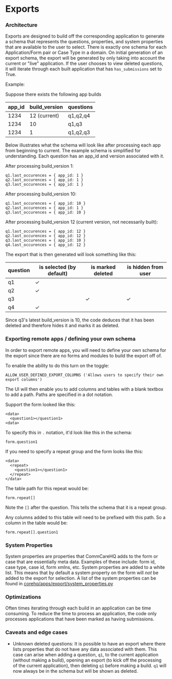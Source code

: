 # Exports

### Architecture

Exports are designed to build off the corresponding application to generate a schema that represents the
questions, properties, and system properties that are available to the user to select.
There is exactly one schema for each Application/Form pair or Case Type in a domain.
On initial generation of an export schema, the export will be generated by only taking into account the current
or "live" application. If the user chooses to view deleted questions, it will iterate through each built
application that has `has_submissions` set to True.

Example:

Suppose there exists the following app builds

| app_id  | build_version | questions |
|---|---|---|
| 1234  | 12 (current) | q1,q2,q4   |
| 1234  | 10  | q1,q3   |
| 1234  | 1  | q1,q2,q3   |

Below illustrates what the schema will look like after processing each app from beginning to current.
The example schema is simplified for understanding. Each question has an app_id and version associated with it.

After processing build_version 1:

```
q1.last_occurences = { app_id: 1 }
q2.last_occurences = { app_id: 1 }
q3.last_occurences = { app_id: 1 }
```

After processing build_version 10:

```
q1.last_occurences = { app_id: 10 }
q2.last_occurences = { app_id: 1 }
q3.last_occurences = { app_id: 10 }
```

After processing build_version 12 (current version, not necessarily built):

```
q1.last_occurences = { app_id: 12 }
q2.last_occurences = { app_id: 12 }
q3.last_occurences = { app_id: 10 }
q4.last_occurences = { app_id: 12 }
```

The export that is then generated will look something like this:

| question | is selected (by default) | is marked deleted | is hidden from user |
|------|---|---|---|
| q1 | ✓ |  |  |
| q2 | ✓ |  |  |
| q3 | | ✓ | ✓ |
| q4 | ✓ |  |  |

Since q3's latest build_version is 10, the code deduces that it has been deleted and therefore hides it and marks
it as deleted.

### Exporting remote apps / defining your own schema

In order to export remote apps, you will need to define your own schema for the export since there are no forms
and modules to build the export off of.

To enable the ability to do this turn on the toggle:

```
ALLOW_USER_DEFINED_EXPORT_COLUMNS ('Allows users to specify their own export columns')
```

The UI will then enable you to add columns and tables with a blank textbox to add a path. Paths are specified in
a dot notation.

Support the form looked like this:

```
<data>
  <question1></question1>
<data>
```

To specify this in `.` notation, it'd look like this in the schema:

```
form.question1
```

If you need to specify a repeat group and the form looks like this:

```
<data>
  <repeat>
    <question1></question1>
  </repeat>
</data>
```

The table path for this repeat would be:

```
form.repeat[]
```

Note the `[]` after the question. This tells the schema that it is a repeat group.

Any columns added to this table will need to be prefixed with this path. So a column in the table would be:

```
form.repeat[].question1
```

### System Properties

System properties are properties that CommCareHQ adds to the form or case that are essentially meta data. Examples
of these include: form id, case type, case id, form xmlns, etc. System properties are added to a white list. This
means that by default a system property on the form will _not_ be added to the export for selection. A list of the
system properties can be found
in [corehq/apps/export/system_properties.py](https://github.com/dimagi/commcare-hq/blob/master/corehq/apps/export/system_properties.py)

### Optimizations

Often times iterating through each build in an application can be time consuming. To reduce the time to process an
application, the code only processes applications that have been marked as having submissions.

### Caveats and edge cases

- Unknown deleted questions: It is possible to have an export where there lists properties that do not have any
  data associated with them. This case can arise when adding a question, `q1`, to the current application (without
  making a build), opening an export (to kick off the processing of the current application), then deleting `q1`
  before making a build. `q1` will now always be in the schema but will be shown as deleted.
